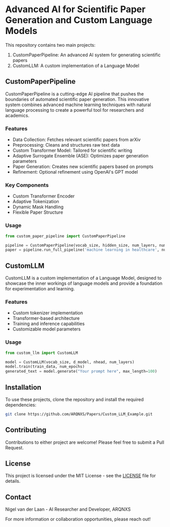# Advanced AI for Scientific Paper Generation and Custom Language Models

This repository contains two main projects:

1. CustomPaperPipeline: An advanced AI system for generating scientific papers
2. CustomLLM: A custom implementation of a Language Model

## CustomPaperPipeline

CustomPaperPipeline is a cutting-edge AI pipeline that pushes the boundaries of automated scientific paper generation. This innovative system combines advanced machine learning techniques with natural language processing to create a powerful tool for researchers and academics.

### Features

- Data Collection: Fetches relevant scientific papers from arXiv
- Preprocessing: Cleans and structures raw text data
- Custom Transformer Model: Tailored for scientific writing
- Adaptive Surrogate Ensemble (ASE): Optimizes paper generation parameters
- Paper Generation: Creates new scientific papers based on prompts
- Refinement: Optional refinement using OpenAI's GPT model

### Key Components

- Custom Transformer Encoder
- Adaptive Tokenization
- Dynamic Mask Handling
- Flexible Paper Structure

### Usage

```python
from custom_paper_pipeline import CustomPaperPipeline

pipeline = CustomPaperPipeline(vocab_size, hidden_size, num_layers, num_heads, dropout)
paper = pipeline.run_full_pipeline('machine learning in healthcare', num_papers=10000, train_epochs=10)
```

## CustomLLM

CustomLLM is a custom implementation of a Language Model, designed to showcase the inner workings of language models and provide a foundation for experimentation and learning.

### Features

- Custom tokenizer implementation
- Transformer-based architecture
- Training and inference capabilities
- Customizable model parameters

### Usage

```python
from custom_llm import CustomLLM

model = CustomLLM(vocab_size, d_model, nhead, num_layers)
model.train(train_data, num_epochs)
generated_text = model.generate("Your prompt here", max_length=100)
```

## Installation

To use these projects, clone the repository and install the required dependencies:

```bash
git clone https://github.com/ARQNXS/Papers/Custom_LLM_Example.git
```

## Contributing

Contributions to either project are welcome! Please feel free to submit a Pull Request.

## License

This project is licensed under the MIT License - see the [LICENSE](LICENSE) file for details.

## Contact

Nigel van der Laan - AI Researcher and Developer, ARQNXS

For more information or collaboration opportunities, please reach out!
